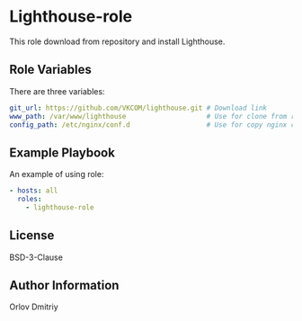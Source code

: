 Lighthouse-role
=========

This role download from repository and install Lighthouse.

Role Variables
--------------

There are three variables:

```yaml
git_url: https://github.com/VKCOM/lighthouse.git # Download link
www_path: /var/www/lighthouse                    # Use for clone from repostitory to this path
config_path: /etc/nginx/conf.d                   # Use for copy nginx config to this path
```

Example Playbook
----------------

An example of using role:

```yaml
- hosts: all
  roles:
    - lighthouse-role
```

License
-------

BSD-3-Clause

Author Information
------------------

Orlov Dmitriy

